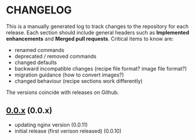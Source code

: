 # CHANGELOG

This is a manually generated log to track changes to the repository for each release. 
Each section should include general headers such as **Implemented enhancements** 
and **Merged pull requests**. Critical items to know are:

 - renamed commands
 - deprecated / removed commands
 - changed defaults
 - backward incompatible changes (recipe file format? image file format?)
 - migration guidance (how to convert images?)
 - changed behaviour (recipe sections work differently)

The versions coincide with releases on Github.

## [0.0.x](https://github.com/vsoch/django-nginx-upload/tree/master) (0.0.x)
 - updating nginx version  (0.0.11)
 - initial release (first verison released)  (0.0.10)

